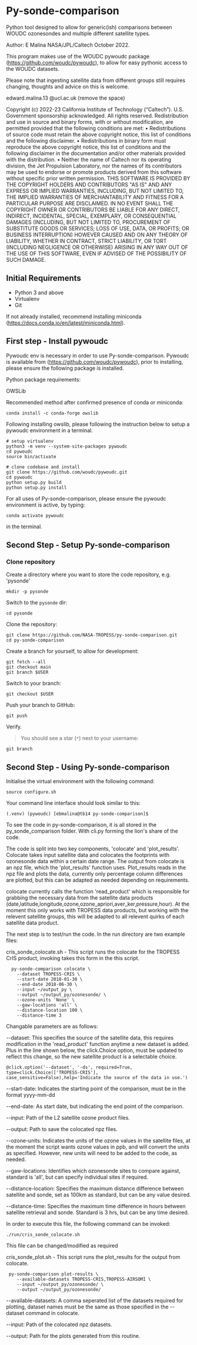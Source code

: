 # Py-sonde-comparison

Python tool designed to allow for generic(ish) comparisons between WOUDC ozonesondes and multiple different satellite types.

Author: E Malina NASA/JPL/Caltech October 2022.

This program makes use of the WOUDC pywoudc package (https://github.com/woudc/pywoudc), to allow for easy pythonic access to the WOUDC datasets.

Please note that ingesting satellite data from different groups still requires changing, thoughts and advice on this is welcome.

edward.malina.13 @ucl.ac.uk (remove the space)

Copyright (c) 2022-23 California Institute of Technology (“Caltech”). U.S. Government sponsorship acknowledged. All rights reserved. 
Redistribution and use in source and binary forms, with or without modification, are permitted provided that the following conditions are met: 
• Redistributions of source code must retain the above copyright notice, this list of conditions and the following disclaimer. 
• Redistributions in binary form must reproduce the above copyright notice, this list of conditions and the following disclaimer in the documentation and/or other materials provided with the distribution. 
• Neither the name of Caltech nor its operating division, the Jet Propulsion Laboratory, nor the names of its contributors may be used to endorse or promote products derived from this software without specific prior written permission. 
THIS SOFTWARE IS PROVIDED BY THE COPYRIGHT HOLDERS AND CONTRIBUTORS "AS IS" AND ANY EXPRESS OR IMPLIED WARRANTIES, INCLUDING, BUT NOT LIMITED TO, 
THE IMPLIED WARRANTIES OF MERCHANTABILITY AND FITNESS FOR A PARTICULAR PURPOSE ARE DISCLAIMED. 
IN NO EVENT SHALL THE COPYRIGHT OWNER OR CONTRIBUTORS BE LIABLE FOR ANY DIRECT, INDIRECT, INCIDENTAL, SPECIAL, EXEMPLARY, OR CONSEQUENTIAL DAMAGES 
(INCLUDING, BUT NOT LIMITED TO, PROCUREMENT OF SUBSTITUTE GOODS OR SERVICES; LOSS OF USE, DATA, OR PROFITS; OR BUSINESS INTERRUPTION) HOWEVER CAUSED AND ON ANY THEORY OF LIABILITY, 
WHETHER IN CONTRACT, STRICT LIABILITY, OR TORT (INCLUDING NEGLIGENCE OR OTHERWISE) ARISING IN ANY WAY OUT OF THE USE OF THIS SOFTWARE, EVEN IF ADVISED OF THE POSSIBILITY OF SUCH DAMAGE.




## Initial Requirements

- Python 3 and above
- Virtualenv
- Git

If not already installed, recommend installing miniconda (https://docs.conda.io/en/latest/miniconda.html).

## First step - Install pywoudc

Pywoudc env is necessary in order to use Py-sonde-comparison. Pywoudc is available from (https://github.com/woudc/pywoudc), prior to installing, please ensure the following package is installed.

Python package requirements:

OWSLib 

Recommended method after confirmed presence of conda or miniconda: 

```
conda install -c conda-forge owslib
```

Following installing owslib, please following the instruction below to setup a pywoudc environment in a terminal.

```
# setup virtualenv
python3 -m venv --system-site-packages pywoudc
cd pywoudc
source bin/activate

# clone codebase and install
git clone https://github.com/woudc/pywoudc.git
cd pywoudc
python setup.py build
python setup.py install
```



For all uses of Py-sonde-comparison, please ensure the pywoudc environment is active, by typing:

```
conda activate pywoudc 
```

in the terminal. 

## Second Step - Setup Py-sonde-comparison

### Clone repository

Create a directory where you want to store the code repository, e.g. 'pysonde'

```
mkdir -p pysonde
```

Switch to the `pysonde` dir:

```
cd pysonde
```

Clone the repository:

```
git clone https://github.com/NASA-TROPESS/py-sonde-comparison.git
cd py-sonde-comparison
```

Create a branch for yourself, to allow for development:

```
git fetch --all
git checkout main
git branch $USER
```

Switch to your branch:

```
git checkout $USER
```

Push your branch to GitHub:

```
git push
```

Verify.

> You should see a star (`*`) next to your username:

```
git branch
```



## Second Step - Using Py-sonde-comparison

Initialise the virtual environment with the following command:

```
source configure.sh
```

Your command line interface should look similar to this:

```
(.venv) (pywoudc) [ebmalina@tb14 py-sonde-comparison]$  
```

To see the code in py-sonde-comparison, it is all stored in the py_sonde_comparison folder. With cli.py forming the lion's share of the code. 

The code is split into two key components, 'colocate' and 'plot_results'. Colocate takes input satellite data and colocates the footprints with ozonesonde data within a certain date range. The output from colocate is an npz file, which the 'plot_results' function uses. Plot_results reads in the npz file and plots the data, currently only percentage column differences are plotted, but this can be adapted as needed depending on requirements.

colocate currently calls the function 'read_product' which is responsible for grabbing the necessary data from the satellite data products (date,latitude,longitude,ozone,ozone_apriori,aver_ker,pressure,hour). At the moment this only works with TROPESS data products, but working with the relevent satellite groups, this will be adapted to all relevent quirks of each satellite data product.  

The next step is to test/run the code. In the run directory are two example files:

cris_sonde_colocate.sh - This script runs the colocate for the TROPESS CrIS product, invoking takes this form in the this script.

```
  py-sonde-comparison colocate \
    --dataset TROPESS-CRIS \
    --start-date 2018-01-30 \
    --end-date 2018-06-30 \
    --input ~/output_py \
    --output ~/output_py/ozonesonde/ \
    --ozone-units 'None' \
    --gaw-locations 'all' \
    --distance-location 100 \
    --distance-time 3

```

Changable parameters are as follows:

--dataset: This specifies the source of the satellite data, this requires modification in the 'read_product' function anytime a new dataset is added. Plus in the line shown below, the click.Choice option, must be updated to reflect this change, so the new satellite product is a selectable choice.

```
@click.option('--dataset', '-ds', required=True, type=click.Choice(['TROPESS-CRIS'], case_sensitive=False),help='Indicate the source of the data in use.')
```

--start-date: Indicates the starting point of the comparison, must be in the format yyyy-mm-dd

--end-date: As start date, but indicating the end point of the comparison.

--input: Path of the L2 satellite ozone product files.

--output: Path to save the colocated npz files.

--ozone-units: Indicates the units of the ozone values in the satellite files, at the moment the script wants ozone values in ppb, and will convert the units as specified. However, new units will need to be added to the code, as needed.

--gaw-locations: Identifies which ozonesonde sites to compare against, standard is 'all', but can specify individual sites if required.

--distance-location: Specifies the maximum distance difference between satellite and sonde, set as 100km as standard, but can be any value desired.

--distance-time: Specifies the maximum time difference in hours between satellite retrieval and sonde. Standard is 3 hrs, but can be any time desired.

In order to execute this file, the following command can be invoked:

```
./run/cris_sonde_colocate.sh
```

This file can be changed/modified as required

cris_sonde_plot.sh - This script runs the plot_results for the output from colocate.

```
 py-sonde-comparison plot-results \
    --available-datasets TROPESS-CRIS,TROPESS-AIRSOMI \
    --input ~/output_py/ozonesonde/ \
    --output ~/output_py/ozonesonde/

```

--available-datasets: A comma seperated list of the datasets required for plotting, dataset names must be the same as those specified in the --dataset command in colocate.

--input: Path of the colocated npz datasets.

--output: Path for the plots generated from this routine. 
